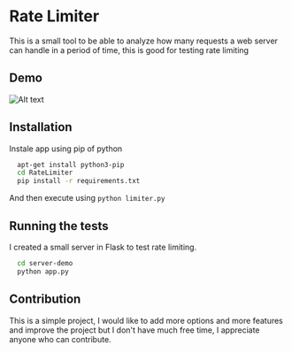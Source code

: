 # Rate Limiter

This is a small tool to be able to analyze how many requests a web server can handle in a period of time, this is good for testing rate limiting

## Demo

![Alt text](https://i.ibb.co/JzcLGGL/image.png "little demo")
## Installation

Instale app using pip of python

```bash
  apt-get install python3-pip
  cd RateLimiter
  pip install -r requirements.txt
```
And then execute using `python limiter.py`
    
## Running the tests

I created a small server in Flask to test rate limiting.

```bash
  cd server-demo
  python app.py
```


## Contribution

This is a simple project, I would like to add more options and more features and improve the project but I don't have much free time, I appreciate anyone who can contribute.


